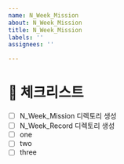 ```yaml
---
name: N_Week_Mission
about: N_Week_Mission
title: N_Week_Mission
labels: ''
assignees: ''

---
```


# 📑 체크리스트
- [ ] N_Week_Mission 디렉토리 생성
- [ ] N_Week_Record 디렉토리 생성
- [ ] one
- [ ] two
- [ ] three
